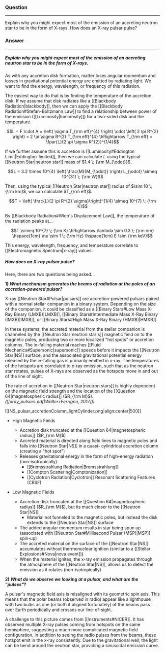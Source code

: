### Question
---
Explain why you might expect most of the emission of an accreting neutron star to be in the form of X-rays. How does an X-ray pulsar pulse?

### Answer
---
##### Explain why you might expect most of the emission of an accreting neutron star to be in the form of X-rays. 

As with any accretion disk formation, matter loses angular momentum and losses in gravitational potential energy are emitted by radiating light. We want to find the energy, wavelength, or frequency of this radiation.

The easiest way to do that is by finding the temperature of the accretion disk. If we assume that disk radiates like a [[Blackbody Radiation|blackbody]], then we can apply the [[Blackbody Radiation#Stefan-Boltzmann Law]] to find a relationship between power of the emission ([[Luminosity|luminosity]]) for a two-sided disk and the temperature.

$$L = F \cdot A = \left( \sigma T_{\rm eff}^{4} \right) \cdot \left( 2 \pi R^{2} \right) = 2 \pi \sigma R^{2} T_{\rm eff}^{4} \hRightarrow T_{\rm eff} = \fpar{L}{2 \pi \sigma R^{2}}^{1/4}$$

If we further assume this is accretion is [[Luminosity#Eddington Limit|Eddington-limited]], then we can calculate $L$ using the typical [[Neutron Star|neutron star]] mass of $1.4 \; {\rm M_{\odot}}$. 

$$L = 3.2 \times 10^{4} \left( \frac{M}{M_{\odot}} \right) L_{\odot} \simeq 10^{31} \; {\rm W}$$

Then, using the typical [[Neutron Star|neutron star]] radius of $\sim 10 \; {\rm km}$, we can calculate $T_{\rm eff}$. 

$$T = \left( \frac{L}{2 \pi R^{2} \sigma}\right)^{1/4} \simeq 10^{7} \; {\rm K}$$

By [[Blackbody Radiation#Wien's Displacement Law]], the temperature of the radiation peaks at...

$$T \simeq 10^{7} \; {\rm K} \hRightarrow \lambda \sim 0.3 \; {\rm nm} \hspace{1cm} \nu \sim 1 \; {\rm Hz} \hspace{1cm} E \sim {\rm keV}$$

This energy, wavelength, frequency, and temperature correlate to [[Electromagnetic Spectrum|x-ray]] values.

##### How does an X-ray pulsar pulse?

Here, there are two questions being asked...

**1) *What mechanism generates the beams of radiation at the poles of an accretion-powered pulsar?***

X-ray [[Neutron Star#Pulsar|pulsars]] are accretion-powered pulsars paired with a normal stellar companion in a binary system. Depending on the size of the companion, it could be classified as a [[Binary Stars#Low Mass X-Ray Binary (LMXB)|LMXB]], [[Binary Stars#Intermediate Mass X-Ray Binary (IMXB)|IMXB]], or [[Binary Stars#High Mass X-Ray Binary (HMXB)|HMXB]].

In these systems, the accreted material from the stellar companion is channeled by the [[Neutron Star|neutron star's]] magnetic field on to the magnetic poles, producing two or more localized "hot spots" or accretion columns. The in-falling material reaches [[Fluid Mechanics#Supersonic|supersonic]] speeds before it impacts the [[Neutron Star|NS]] surface, and the associated gravitational potential energy released by the in-falling gas is primarily emitted in x-ray. The temperatures of the hotspots are correlated to x-ray emission, such that as the neutron star rotates, pulses of X-rays are observed as the hotspots move in and out of the line of sight.

The rate of accretion in [[Neutron Star|neutron stars]] is highly dependent on the magnetic field strength and the location of the [[Question 64|magnetospheric radius]] ($R_{\rm M}$). *([[xray_pulsars.pdf|Walter+Ferrigno, 2017]])*

![[NS_pulsar_accretionColumn_lightCylinder.png|align:center|500]]

- High Magnetic Fields
	- Accretion disk truncated at the [[Question 64|magnetospheric radius]] ($R_{\rm M}$)
	- Accreted material is directed along field lines to magnetic poles and falls into [[Neutron Star|NS]] in a quasi- cylindrical accretion column (creating a "hot spot")
	- Releases gravitational energy in the form of high-energy radiation (non-isotropically)
		- [[Bremsstrahlung Radiation|Bremsstrahlung]]
		- [[Compton Scattering|Comptonization]]
		- [[Cyclotron Radiation|Cyclotron]] Resonant Scattering Features (CRSF)

- Low Magnetic Fields 
	- Accretion disk truncated at the [[Question 64|magnetospheric radius]] ($R_{\rm M}$), but its much closer to the [[Neutron Star|NS]] 
		- Material not funneled to the magnetic poles, but instead the disk extends to the [[Neutron Star|NS]] surface
	- The added angular momentum results in star being spun up (associated with [[Neutron Star#Millisecond Pulsar (MSP)|MSP]] spin-up)
	- The accreted material on the surface of the [[Neutron Star|NS]] accumulates without thermonuclear ignition (similar to a [[Stellar Explosions#Nova|nova event]])
	- When the material ignites, the x-ray emission propagates through the atmosphere of the [[Neutron Star|NS]], allows us to detect the emission as it rotates (non-isotropically)


**2) *What do we observe we looking at a pulsar, and what are the "pulses"?***

A pulsar's magnetic field axis is misaligned with its geometric spin axis. This means that the polar beams (observed in radio) appear like a lighthouse with two bulbs as one (or both if aligned fortunately) of the beams pass over Earth periodically and crosses our line-of-sight.

A challenge to this picture comes from [[Instruments#NICER]]. It has observed multiple X-ray pulses coming from hotspots on the same hemisphere, suggesting a much more complicated magnetic field configuration. In addition to seeing the radio pulses from the beams, these hotspot emit in the x-ray consistently. Due to the gravitational well, the light can be bend around the neutron star, providing a sinusoidal emission curve.